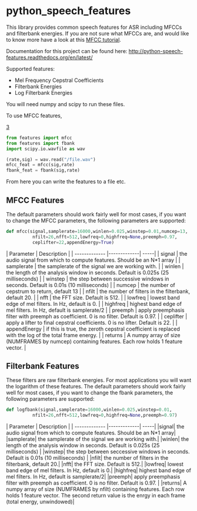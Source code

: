 python_speech_features
======================

This library provides common speech features for ASR including MFCCs and filterbank energies.
If you are not sure what MFCCs are, and would like to know more have a look at this 
[MFCC tutorial](http://www.practicalcryptography.com/miscellaneous/machine-learning/guide-mel-frequency-cepstral-coefficients-mfccs/).

Documentation for this project can be found here: http://python-speech-features.readthedocs.org/en/latest/

Supported features:

- Mel Frequency Cepstral Coefficients
- Filterbank Energies
- Log Filterbank Energies

You will need numpy and scipy to run these files.

To use MFCC features,

[3](preview:example.py)

```python
from features import mfcc
from features import fbank
import scipy.io.wavfile as wav

(rate,sig) = wav.read("/file.wav")
mfcc_feat = mfcc(sig,rate)
fbank_feat = fbank(sig,rate)
```

From here you can write the features to a file etc.

MFCC Features
---------------------------

The default parameters should work fairly well for most cases, if you want to change the MFCC parameters, the
following parameters are supported:

```python
def mfcc(signal,samplerate=16000,winlen=0.025,winstep=0.01,numcep=13,
          nfilt=26,nfft=512,lowfreq=0,highfreq=None,preemph=0.97,
          ceplifter=22,appendEnergy=True)
```

| Parameter | Description |
| ------------- |-------------| -----|
| signal | the audio signal from which to compute features. Should be an N*1 array |
| samplerate | the samplerate of the signal we are working with. |
| winlen | the length of the analysis window in seconds. Default is 0.025s (25 milliseconds)     |
| winstep | the step between successive windows in seconds. Default is 0.01s (10 milliseconds)     |
| numcep | the number of cepstrum to return, default 13     |
| nfilt | the number of filters in the filterbank, default 20. |
| nfft | the FFT size. Default is 512. |
| lowfreq | lowest band edge of mel filters. In Hz, default is 0. |
| highfreq | highest band edge of mel filters. In Hz, default is samplerate/2 |
| preemph | apply preemphasis filter with preemph as coefficient. 0 is no filter. Default is 0.97.  |
| ceplifter | apply a lifter to final cepstral coefficients. 0 is no lifter. Default is 22.  |
| appendEnergy | if this is true, the zeroth cepstral coefficient is replaced with the log of the total frame energy. |
| returns | A numpy array of size (NUMFRAMES by numcep) containing features. Each row holds 1 feature vector. |

Filterbank Features
---------------------------

These filters are raw filterbank energies. For most applications you will want the logarithm of these features.
The default parameters should work fairly well for most cases, if you want to change the fbank parameters, the
following parameters are supported:

```python
def logfbank(signal,samplerate=16000,winlen=0.025,winstep=0.01,
          nfilt=26,nfft=512,lowfreq=0,highfreq=None,preemph=0.97)
```

| Parameter | Description |
| ------------- |-------------| -----|
|signal| the audio signal from which to compute features. Should be an N*1 array|
|samplerate| the samplerate of the signal we are working with.|
|winlen| the length of the analysis window in seconds. Default is 0.025s (25 milliseconds)    |
|winstep| the step between seccessive windows in seconds. Default is 0.01s (10 milliseconds)    |
|nfilt| the number of filters in the filterbank, default 20.|
|nfft| the FFT size. Default is 512.|
|lowfreq| lowest band edge of mel filters. In Hz, default is 0.|
|highfreq| highest band edge of mel filters. In Hz, default is samplerate/2|
|preemph| apply preemphasis filter with preemph as coefficient. 0 is no filter. Default is 0.97. |
|returns| A numpy array of size (NUMFRAMES by nfilt) containing features. Each row holds 1 feature vector. The second return value is the enrgy in each frame (total energy, unwindowed)|

